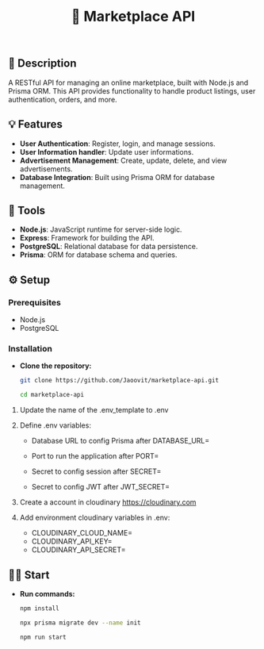 <p>&nbsp;</p>
<h1 align="center">📣 Marketplace API</h1>
<p>&nbsp;</p>

## 📖 Description

A RESTful API for managing an online marketplace, built with Node.js and Prisma ORM. This API provides functionality to handle product listings, user authentication, orders, and more.

## 💡 Features

- **User Authentication**: Register, login,  and manage sessions.
- **User Information handler**: Update user informations.
- **Advertisement Management**: Create, update, delete, and view advertisements.
- **Database Integration**: Built using Prisma ORM for database management.

## 🔨 Tools

- **Node.js**: JavaScript runtime for server-side logic.
- **Express**: Framework for building the API.
- **PostgreSQL**: Relational database for data persistence.
- **Prisma**: ORM for database schema and queries.

## ⚙️ Setup

### Prerequisites

- Node.js
- PostgreSQL

### Installation

- **Clone the repository:**

   ```bash
   git clone https://github.com/Jaoovit/marketplace-api.git
   
   cd marketplace-api
1. Update the name of the .env_template to .env

2. Define .env variables:

    - Database URL to config Prisma after DATABASE_URL=

    - Port to run the application after PORT=

    - Secret to config session after SECRET=

    - Secret to config JWT after JWT_SECRET=

3. Create a account in cloudinary https://cloudinary.com

4. Add environment cloudinary variables in .env:

    - CLOUDINARY_CLOUD_NAME=
    - CLOUDINARY_API_KEY=
    - CLOUDINARY_API_SECRET=

## 🏃‍➡️ Start

- **Run commands:**

    ```bash
    npm install

    npx prisma migrate dev --name init

    npm run start
